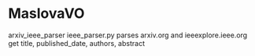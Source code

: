 # MaslovaVO
arxiv_ieee_parser
ieee_parser.py parses arxiv.org and ieeexplore.ieee.org
get title, published_date, authors, abstract
